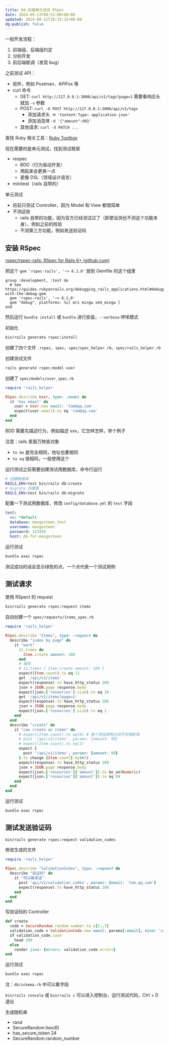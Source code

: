 ```yaml
---
title: 04-后端单元测试 RSpec
date: 2024-05-13T08:51:00+08:00
updated: 2024-08-21T10:33:32+08:00
dg-publish: false
---
```


一般开发流程：

1. 前端组、后端组约定
2. 分别开发
3. 前后端联调（发现 bug）

之前测试 API：

- 软件，例如 Postman、APIFox 等
- curl 命令
	- GET: `curl http://127.0.0.1:3000/api/v1/tags?page=1` 需要看响应头就加 `-v` 参数
	- POST: `curl -X POST http://127.0.0.1:3000/api/v1/tags`
		- 添加请求头 `-H 'Content-Type: application.json'`
		- 添加消息体 `-d '{"amount":99}'`
	- 其他请求: `curl -X PATCH ...`

查找 Ruby 相关工具：[Ruby Toolbox](https://www.ruby-toolbox.com)

现在需要的是单元测试，找到测试框架

- respec
	- BDD（行为驱动开发）
	- 用起来会更爽一点
	- 更像 DSL（领域设计语言）
- minitest（rails 自带的）

单元测试

- 目前只测试 Controller，因为 Model 和 View 都很简单
- 不测这些
	- rails 自带的功能，因为官方已经测试过了（即使没测也不测这个功能本身），例如之前的校验
	- 不测第三方功能，例如发送验证码

## 安装 RSpec

[rspec/rspec-rails: RSpec for Rails 6+ (github.com)](https://github.com/rspec/rspec-rails)

把这个 `gem 'rspec-rails', '~> 6.1.0'` 放到 Gemfile 的这个组里

```
group :development, :test do
  # See https://guides.rubyonrails.org/debugging_rails_applications.html#debugging-with-the-debug-gem
  gem 'rspec-rails', '~> 6.1.0'
  gem "debug", platforms: %i[ mri mingw x64_mingw ]
end
```

然后运行 `bundle install` 或 `bundle` 进行安装，`--verbose` 啰嗦模式

初始化

```sh
bin/rails generate rspec:install
```

创建了四个文件 `.rspec`、`spec`、`spec/spec_helper.rb`、`spec/rails_helper.rb`

创建测试文件

```sh
rails generate rspec:model user
```

创建了 `spec/models/user_spec.rb`

```rb
require 'rails_helper'

RSpec.describe User, type: :model do
  it 'has email' do
    user = User.new email: 'tom@qq.com'
    expect(user.email).to eq 'tom@qq.com'
  end
end
```

BDD 需要先描述行为，例如描述 xxx，它怎样怎样，举个例子

注意：rails 里面万物皆对象

- `to be` 是完全相同，地址也要相同
- `to eq` 值相同，一般使用这个

运行测试之前需要创建测试用数据库，命令行运行

```sh
# 创建数据库
RAILS_ENV=test bin/rails db:create
# migrate 创建表
RAILS_ENV=test bin/rails db:migrate
```

配置一下测试用数据库，修改 `config/database.yml` 的 `test` 字段

```yml
test:
  <<: *default
  database: mangosteen_test
  username: mangosteen
  password: 123456
  host: db-for-mangosteen
```

运行测试

```sh
bundle exec rspec
```

测试成功的话会显示绿色的点，一个点代表一个测试用例

## 测试请求

使用 RSpect 的 request

```sh
bin/rails generate rspec:request items
```

自动创建一个 `spec/requests/items_spec.rb`

```rb
require 'rails_helper'

RSpec.describe "Items", type: :request do
  describe "index by page" do
    it "work"
      11.times do
        Item.create amount: 100
      end
      # 缩写
      # 11.times { Item.create amount: 100 } 
      expect(Item.count).to eq 11
      get '/api/v1/items'
      expect(response).to have_http_status 200
      json = JSON.page response.body
      expect(json.['resources'].size).to eq 10
      get '/api/v1/items?page=2'
      expect(response).to have_http_status 200
      json = JSON.page response.body
      expect(json.['resources'].size).to eq 1
    end
  end
  describe "create" do
    it "can create an items" do
      # expect(Item.count).to eq(0) # 每个测试用例之间不互相影响
      # post '/api/v1/items', params: {amount: 99}
      # expect(Item.count).to eq(1)
      expect {
        post '/api/v1/items', params: {amount: 99}
      }.to change {Item.count}.by(+1)
      expect(response).to have_http_status 200
      json = JSON.page response.body
      expect(json.['resources']['amount']).to be_an(Numeric)
      expect(json.['resources']['amount']).to eq 99
    end
  end
end
```

运行测试

```sh
bundle exec rspec
```

## 测试发送验证码

```sh
bin/rails generate rspec:request validation_codes
```

修改生成的文件

```rb
require 'rails_helper'

RSpec.describe "ValidationCodes", type: :request do
  describe "验证码" do
    it "可以被发送"
      post 'api/v1/validation_codes', params: {email: 'tom.qq.com'}
      expect(response).to have_http_status 200
    end
  end
end
```

写验证码的 Controller

```rb
def create
  code = SecureRandom.random_number.to_s[2..7]
  validation_code = ValidationCode.new email: params[:email], kind: 'sign_in', code: code
  if validation_code.save
    head 200
  else
    render json: {errors: validation_code.errors}
end
```

运行测试

```sh
bundle exec rspec
```

注：`db/sckema.rb` 中可以看字段

`bin/rails console` 或 `bin/rails c` 可以进入控制台，运行测试代码，Ctrl + D 退出

生成随机串

- rand
- SecureRandom.hex(6)
- has_secure_token 24
- SecureRandom.random_number
